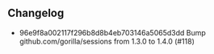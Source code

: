 ## Changelog
* 96e9f8a002117f296b8d8b4eb703146a5065d3dd Bump github.com/gorilla/sessions from 1.3.0 to 1.4.0 (#118)
